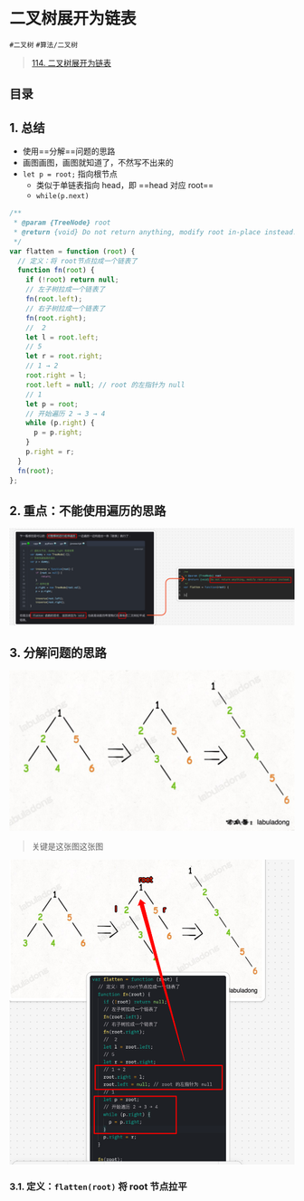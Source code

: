 
# 二叉树展开为链表

`#二叉树`  `#算法/二叉树` 

>  [114. 二叉树展开为链表](https://leetcode.cn/problems/flatten-binary-tree-to-linked-list/)



## 目录
<!-- toc -->
 ## 1. 总结 

- 使用==分解==问题的思路
- 画图画图，画图就知道了，不然写不出来的
- `let p = root;` 指向根节点
	- 类似于单链表指向 head，即 ==head 对应 root==
	- `while(p.next)`

```javascript
/**
 * @param {TreeNode} root
 * @return {void} Do not return anything, modify root in-place instead.
 */
var flatten = function (root) {
  // 定义：将 root节点拉成一个链表了
  function fn(root) {
    if (!root) return null;
    // 左子树拉成一个链表了
    fn(root.left);
    // 右子树拉成一个链表了
    fn(root.right);
    //  2
    let l = root.left;
    // 5
    let r = root.right;
    // 1 → 2
    root.right = l;
    root.left = null; // root 的左指针为 null
    // 1
    let p = root;
    // 开始遍历 2 → 3 → 4
    while (p.right) {
      p = p.right;
    }
    p.right = r;
  }
  fn(root);
};
```

## 2. 重点：不能使用遍历的思路

![图片&文件](./files/20250107-6.png)

## 3. 分解问题的思路

![图片&文件](./files/20250107-4.png)

> 关键是这张图这张图

![图片&文件](./files/20250107-7.png)

### 3.1. 定义：`flatten(root)` 将 root 节点拉平